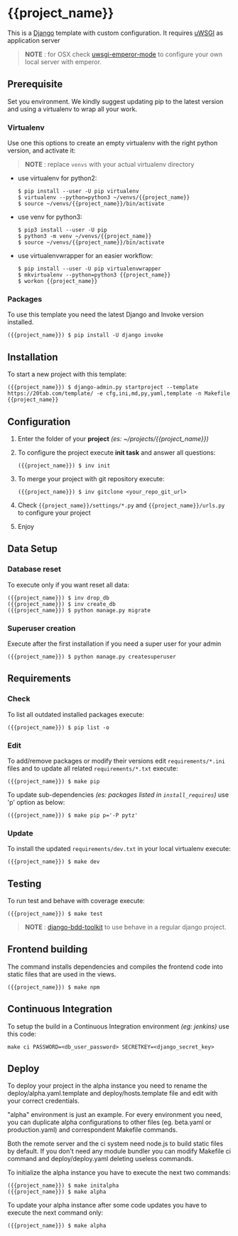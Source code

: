 {{project_name}}
================

This is a [Django](https://docs.djangoproject.com/en/{{docs_version}}/) template with custom configuration. It requires [uWSGI](https://uwsgi-docs.readthedocs.io/en/latest/) as application server 
> **NOTE** : for OSX check [uwsgi-emperor-mode](https://github.com/20tab/uwsgi-emperor-mode) to configure your own local server with emperor.

## Prerequisite

Set you environment. We kindly suggest updating pip to the latest version and using a virtualenv  to wrap all your work.

### Virtualenv

Use one this options to create an empty virtualenv with the right python version, and activate it:

> **NOTE** : replace `venvs` with your actual virtualenv directory

* use virtualenv for python2:
  ```shell
  $ pip install --user -U pip virtualenv
  $ virtualenv --python=python3 ~/venvs/{{project_name}}
  $ source ~/venvs/{{project_name}}/bin/activate
  ```

* use venv for python3:
  ```shell
  $ pip3 install --user -U pip
  $ python3 -m venv ~/venvs/{{project_name}}
  $ source ~/venvs/{{project_name}}/bin/activate
  ```

* use virtualenvwrapper for an easier workflow:
  ```shell
  $ pip install --user -U pip virtualenvwrapper
  $ mkvirtualenv --python=python3 {{project_name}}
  $ workon {{project_name}}
  ```

### Packages

To use this template you need the latest Django and Invoke version installed.

```shell
({{project_name}}) $ pip install -U django invoke
```

## Installation

To start a new project with this template:

```shell
({{project_name}}) $ django-admin.py startproject --template https://20tab.com/template/ -e cfg,ini,md,py,yaml,template -n Makefile {{project_name}}
```

## Configuration

1. Enter the folder of your **project** *(es: ~/projects/{{project_name}})*

2. To configure the project execute **init task** and answer all questions:

    ```shell
    ({{project_name}}) $ inv init
    ```

3. To merge your project with git repository execute:

   ```shell
   ({{project_name}}) $ inv gitclone <your_repo_git_url>
   ```

4. Check `{{project_name}}/settings/*.py` and `{{project_name}}/urls.py` to configure your project

5. Enjoy

## Data Setup

### Database reset

To execute only if you want reset all data:

```shell
({{project_name}}) $ inv drop_db
({{project_name}}) $ inv create_db
({{project_name}}) $ python manage.py migrate
```

### Superuser creation

Execute after the first installation if you need a super user for your admin

```shell
({{project_name}}) $ python manage.py createsuperuser
```

## Requirements

### Check 

To list all outdated installed packages execute:

```shell
({{project_name}}) $ pip list -o
```

### Edit

To add/remove packages or modify their versions edit `requirements/*.ini` files and to update all related `requirements/*.txt` execute:

```shell
({{project_name}}) $ make pip
```

To update sub-dependencies *(es: packages listed in `install_requires`)* use 'p' option as below:

```shell
({{project_name}}) $ make pip p='-P pytz'
```

### Update

To install the updated `requirements/dev.txt` in your local virtualenv execute:

```shell
({{project_name}}) $ make dev
```

## Testing

To run test and behave with coverage execute:

```shell
({{project_name}}) $ make test
```

> **NOTE** : [django-bdd-toolkit](https://github.com/20tab/django-bdd-toolkit) to use behave in a regular django project.

## Frontend building

The command installs dependencies and compiles the frontend code into static files that are used in the views.

```shell
({{project_name}}) $ make npm
```

## Continuous Integration

To setup the build in a Continuous Integration environment *(eg: jenkins)* use this code:

```shell
make ci PASSWORD=<db_user_password> SECRETKEY=<django_secret_key>
```

## Deploy

To deploy your project in the alpha instance you need to rename the deploy/alpha.yaml.template and deploy/hosts.template file 
and edit with your correct credentials.

"alpha" environment is just an example. For every environment you need, you can duplicate alpha configurations to other 
files (eg. beta.yaml or production.yaml) and correspondent Makefile commands. 

Both the remote server and the ci system need node.js to build static files by default. If you don't need any module bundler
you can modify Makefile ci command and deploy/deploy.yaml deleting useless commands.

To initialize the alpha instance you have to execute the next two commands:

```shell
({{project_name}}) $ make initalpha
({{project_name}}) $ make alpha
```

To update your alpha instance after some code updates you have to execute the next command only:

```shell
({{project_name}}) $ make alpha
```